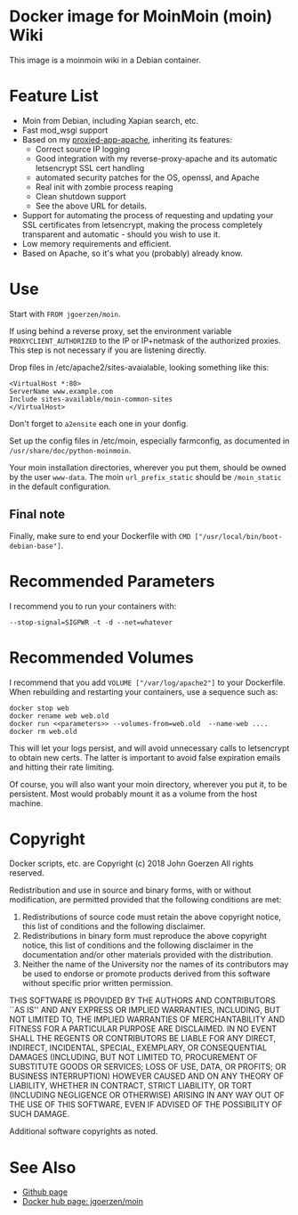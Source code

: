# Docker image for MoinMoin (moin) Wiki

This image is a moinmoin wiki in a Debian container.

# Feature List

 - Moin from Debian, including Xapian search, etc.
 - Fast mod_wsgi support
 - Based on my
   [proxied-app-apache](https://github.com/jgoerzen/docker-apache-proxy),
   inheriting its features:
   - Correct source IP logging
   - Good integration with my reverse-proxy-apache and its automatic
     letsencrypt SSL cert handling
   - automated security patches for the OS, openssl, and Apache
   - Real init with zombie process reaping
   - Clean shutdown support
   - See the above URL for details.
 - Support for automating the process of requesting and updating your
   SSL certificates from letsencrypt, making the process completely
   transparent and automatic - should you wish to use it.
 - Low memory requirements and efficient.
 - Based on Apache, so it's what you (probably) already know.

# Use

Start with `FROM jgoerzen/moin`.

If using behind a reverse proxy, set the environment variable
`PROXYCLIENT_AUTHORIZED` to the IP or IP+netmask of the authorized
proxies.  This step is not necessary if you are listening directly.

Drop files in /etc/apache2/sites-avaialable, looking something like
this:

    <VirtualHost *:80>
    ServerName www.example.com
    Include sites-available/moin-common-sites
    </VirtualHost>

Don't forget to `a2ensite` each one in your donfig.

Set up the config files in /etc/moin, especially farmconfig, as
documented in `/usr/share/doc/python-moinmoin`.

Your moin installation directories, wherever you put them, should be
owned by the user `www-data`.  The moin `url_prefix_static` should be
`/moin_static` in the default configuration.


## Final note

Finally, make sure to end your Dockerfile with `CMD ["/usr/local/bin/boot-debian-base"]`.


# Recommended Parameters

I recommend you to run your containers with:

`--stop-signal=SIGPWR -t -d --net=whatever`

# Recommended Volumes

I recommend that you add `VOLUME ["/var/log/apache2"]` to your
Dockerfile.  When rebuilding and restarting your containers, use a
sequence such as:

    docker stop web
    docker rename web web.old
    docker run <<parameters>> --volumes-from=web.old  --name-web ....
    docker rm web.old
   
This will let your logs persist, and will avoid unnecessary calls to
letsencrypt to obtain new certs.  The latter is important to avoid
false expiration emails and hitting their rate limiting.

Of course, you will also want your moin directory, wherever you put
it, to be persistent.  Most would probably mount it as a volume from
the host machine.

# Copyright

Docker scripts, etc. are
Copyright (c) 2018 John Goerzen
All rights reserved.

Redistribution and use in source and binary forms, with or without
modification, are permitted provided that the following conditions
are met:
1. Redistributions of source code must retain the above copyright
   notice, this list of conditions and the following disclaimer.
2. Redistributions in binary form must reproduce the above copyright
   notice, this list of conditions and the following disclaimer in the
   documentation and/or other materials provided with the distribution.
3. Neither the name of the University nor the names of its contributors
   may be used to endorse or promote products derived from this software
   without specific prior written permission.

THIS SOFTWARE IS PROVIDED BY THE AUTHORS AND CONTRIBUTORS ``AS IS'' AND
ANY EXPRESS OR IMPLIED WARRANTIES, INCLUDING, BUT NOT LIMITED TO, THE
IMPLIED WARRANTIES OF MERCHANTABILITY AND FITNESS FOR A PARTICULAR PURPOSE
ARE DISCLAIMED.  IN NO EVENT SHALL THE REGENTS OR CONTRIBUTORS BE LIABLE
FOR ANY DIRECT, INDIRECT, INCIDENTAL, SPECIAL, EXEMPLARY, OR CONSEQUENTIAL
DAMAGES (INCLUDING, BUT NOT LIMITED TO, PROCUREMENT OF SUBSTITUTE GOODS
OR SERVICES; LOSS OF USE, DATA, OR PROFITS; OR BUSINESS INTERRUPTION)
HOWEVER CAUSED AND ON ANY THEORY OF LIABILITY, WHETHER IN CONTRACT, STRICT
LIABILITY, OR TORT (INCLUDING NEGLIGENCE OR OTHERWISE) ARISING IN ANY WAY
OUT OF THE USE OF THIS SOFTWARE, EVEN IF ADVISED OF THE POSSIBILITY OF
SUCH DAMAGE.

Additional software copyrights as noted.

# See Also

 - [Github page](https://github.com/jgoerzen/docker-apache-moin)
 - [Docker hub page: jgoerzen/moin](https://hub.docker.com/r/jgoerzen/moin)

